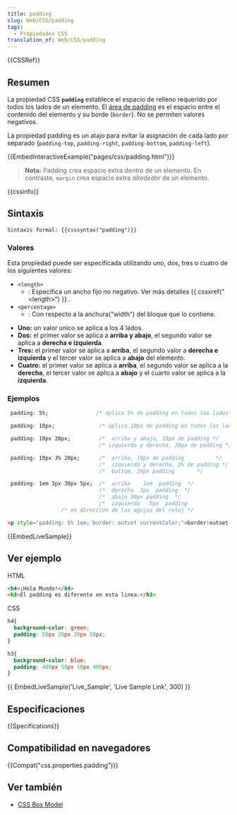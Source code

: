 ```yaml
---
title: padding
slug: Web/CSS/padding
tags:
  - Propiedades CSS
translation_of: Web/CSS/padding
---
```


{{CSSRef}}

## Resumen

La propiedad CSS **`padding`** establece el espacio de relleno requerido por todos los lados de un elemento. El [área de padding](/en/CSS/box_model#padding) es el espacio entre el contenido del elemento y su borde (`border`). No se permiten valores negativos.

La propiedad padding es un atajo para evitar la asignación de cada lado por separado (`padding-top`, `padding-right`, `padding-bottom`, `padding-left`).

{{EmbedInteractiveExample("pages/css/padding.html")}}

> **Nota:** Padding crea espacio extra dentro de un elemento. En contraste, `margin` crea espacio extra _alrededor_ de un elemento.

{{cssinfo}}

## Sintaxis

```
Sintaxis formal: {{csssyntax("padding")}}
```

### Valores

Esta propiedad puede ser especificada utilizando uno, dos, tres o cuatro de los siguientes valores:

- `<length>`
  - : Especifica un ancho fijo no negativo. Ver más detalles {{ cssxref("&lt;length&gt;") }} .
- `<percentage>`
  - : Con respecto a la anchura("width") del bloque que lo contiene.

<!---->

- **Uno:** un valor unico se aplica a los 4 lados.
- **Dos:** el primer valor se aplica a **arriba y abajo**, el segundo valor se aplica a **derecha e izquierda**.
- **Tres:** el primer valor se aplica a **arriba**, el segundo valor a **derecha e izquierda** y el tercer valor se aplica a **abajo** del elemento.
- **Cuatro:** el primer valor se aplica a **arriba**, el segundo valor se aplica a la **derecha**, el tercer valor se aplica a **abajo** y el cuarto valor se aplica a la **izquierda**.

### Ejemplos

```css
 padding: 5%;               /* aplica 5% de padding en todos los lados*/
```

```css
 padding: 10px;              /* aplica 10px de padding en todos los lados */
```

```css
 padding: 10px 20px;         /*  arriba y abajo, 10px de padding */
                             /* izquierda y derecha, 20px de padding */
```

```css
 padding: 10px 3% 20px;      /*  arriba, 10px de padding          */
                             /*  izquierda y derecha, 3% de padding */
                             /*  bottom, 20px padding       */
```

```css
 padding: 1em 3px 30px 5px;  /*  arriba    1em  padding  */
                             /*  derecha  3px  padding  */
                             /*  abajo 30px padding  */
                             /*  izquierda   5px  padding
                 /* en dirección de las agujas del reloj */
```

```html hidden
<p style="padding: 5% 1em; border: outset currentColor;">border:outset; padding:5% 1em;</p>
```

{{EmbedLiveSample}}

## Ver ejemplo

HTML

```html
<h4>¡Hola Mundo!</h4>
<h3>El padding es diferente en esta linea.</h3>
```

CSS

```css
h4{
  background-color: green;
  padding: 50px 20px 20px 50px;
}

h3{
  background-color: blue;
  padding: 400px 50px 50px 400px;
}
```

{{ EmbedLiveSample('Live_Sample', 'Live Sample Link', 300) }}

## Especificaciones

{{Specifications}}

## Compatibilidad en navegadores

{{Compat("css.properties.padding")}}

## Ver también

- [CSS Box Model](/en/CSS/box_model)
